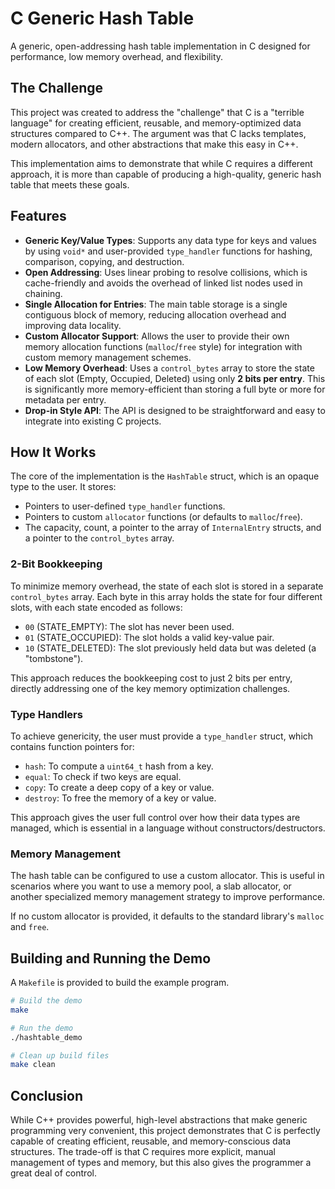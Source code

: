 # C Generic Hash Table

A generic, open-addressing hash table implementation in C designed for performance, low memory overhead, and flexibility.

## The Challenge

This project was created to address the "challenge" that C is a "terrible language" for creating efficient, reusable, and memory-optimized data structures compared to C++. The argument was that C lacks templates, modern allocators, and other abstractions that make this easy in C++.

This implementation aims to demonstrate that while C requires a different approach, it is more than capable of producing a high-quality, generic hash table that meets these goals.

## Features

- **Generic Key/Value Types**: Supports any data type for keys and values by using `void*` and user-provided `type_handler` functions for hashing, comparison, copying, and destruction.
- **Open Addressing**: Uses linear probing to resolve collisions, which is cache-friendly and avoids the overhead of linked list nodes used in chaining.
- **Single Allocation for Entries**: The main table storage is a single contiguous block of memory, reducing allocation overhead and improving data locality.
- **Custom Allocator Support**: Allows the user to provide their own memory allocation functions (`malloc`/`free` style) for integration with custom memory management schemes.
- **Low Memory Overhead**: Uses a `control_bytes` array to store the state of each slot (Empty, Occupied, Deleted) using only **2 bits per entry**. This is significantly more memory-efficient than storing a full byte or more for metadata per entry.
- **Drop-in Style API**: The API is designed to be straightforward and easy to integrate into existing C projects.

## How It Works

The core of the implementation is the `HashTable` struct, which is an opaque type to the user. It stores:
- Pointers to user-defined `type_handler` functions.
- Pointers to custom `allocator` functions (or defaults to `malloc`/`free`).
- The capacity, count, a pointer to the array of `InternalEntry` structs, and a pointer to the `control_bytes` array.

### 2-Bit Bookkeeping

To minimize memory overhead, the state of each slot is stored in a separate `control_bytes` array. Each byte in this array holds the state for four different slots, with each state encoded as follows:
- `00` (STATE_EMPTY): The slot has never been used.
- `01` (STATE_OCCUPIED): The slot holds a valid key-value pair.
- `10` (STATE_DELETED): The slot previously held data but was deleted (a "tombstone").

This approach reduces the bookkeeping cost to just 2 bits per entry, directly addressing one of the key memory optimization challenges.

### Type Handlers

To achieve genericity, the user must provide a `type_handler` struct, which contains function pointers for:
- `hash`: To compute a `uint64_t` hash from a key.
- `equal`: To check if two keys are equal.
- `copy`: To create a deep copy of a key or value.
- `destroy`: To free the memory of a key or value.

This approach gives the user full control over how their data types are managed, which is essential in a language without constructors/destructors.

### Memory Management

The hash table can be configured to use a custom allocator. This is useful in scenarios where you want to use a memory pool, a slab allocator, or another specialized memory management strategy to improve performance.

If no custom allocator is provided, it defaults to the standard library's `malloc` and `free`.

## Building and Running the Demo

A `Makefile` is provided to build the example program.

```bash
# Build the demo
make

# Run the demo
./hashtable_demo

# Clean up build files
make clean
```

## Conclusion

While C++ provides powerful, high-level abstractions that make generic programming very convenient, this project demonstrates that C is perfectly capable of creating efficient, reusable, and memory-conscious data structures. The trade-off is that C requires more explicit, manual management of types and memory, but this also gives the programmer a great deal of control.
